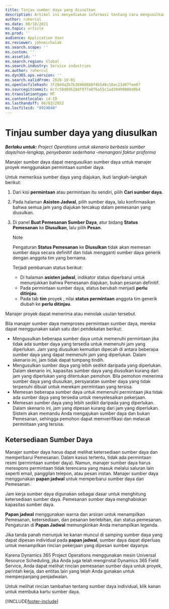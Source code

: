 ```yaml
---
title: Tinjau sumber daya yang diusulkan
description: Artikel ini menyediakan informasi tentang cara mengusulkan sumber daya proyek.
author: ruhercul
ms.date: 08/18/2021
ms.topic: article
ms.prod: ''
audience: Application User
ms.reviewer: johnmichalak
ms.search.scope: ''
ms.custom: ''
ms.assetid: ''
ms.search.region: Global
ms.search.industry: Service industries
ms.author: ruhercul
ms.dyn365.ops.version: ''
ms.search.validFrom: 2020-10-01
ms.openlocfilehash: 3f20dda2b7b384608b8f4b548c18ac21d07fee07
ms.sourcegitcommit: 6cfc50d89528df977a8f6a55c1ad39d99800d9b4
ms.translationtype: MT
ms.contentlocale: id-ID
ms.lasthandoff: 06/03/2022
ms.locfileid: "8924848"
---
```

# <a name="review-proposed-resources"></a>Tinjau sumber daya yang diusulkan

_**Berlaku untuk:** Project Operations untuk skenario berbasis sumber daya/non-lengkap, penyebaran sederhana -menangani faktur proforma_

Manajer sumber daya dapat mengusulkan sumber daya untuk manajer proyek menggunakan permintaan sumber daya.

Untuk memeriksa sumber daya yang diajukan, ikuti langkah-langkah berikut:

1. Dari kisi **permintaan** atau permintaan itu sendiri, pilih **Cari sumber daya**.
2. Pada halaman **Asisten Jadwal**, pilih sumber daya, lalu konfirmasikan bahwa semua jam yang diajukan tercakup dalam pemesanan yang diusulkan.
3. Di panel **Buat Pemesanan Sumber Daya**, atur bidang **Status Pemesanan** ke **Diusulkan**, lalu pilih **Pesan**.

    > [!NOTE]
    > Pengaturan **Status Pemesanan** ke **Diusulkan** tidak akan memesan sumber daya secara definitif dan tidak mengganti sumber daya generik dengan anggota tim yang bernama.

    Terjadi pembaruan status berikut:

    - Di halaman **asisten jadwal**, indikator status diperbarui untuk menunjukkan bahwa Pemesanan diajukan, bukan pesanan definitif.
    - Pada permintaan sumber daya, status berubah menjadi **perlu ditinjau**.
    - Pada tab **tim** proyek , nilai **status permintaan** anggota tim generik diubah ke **perlu ditinjau**.

Manajer proyek dapat menerima atau menolak usulan tersebut.

Bila manajer sumber daya memproses permintaan sumber daya, mereka dapat menggunakan salah satu dari pendekatan berikut:

- Mengusulkan beberapa sumber daya untuk memenuhi permintaan jika tidak ada sumber daya yang tersedia untuk memenuhi jam yang diperlukan. Jam yang diusulkan kemudian dipecah di antara beberapa sumber daya yang dapat memenuhi jam yang diperlukan. Dalam skenario ini, jam tidak dapat tumpang tindih.
- Mengusulkan sumber daya yang lebih sedikit daripada yang diperlukan. Dalam skenario ini, kapasitas sumber daya yang diusulkan kurang dari jam yang diperlukan yang ditentukan pemohon. Bila pemohon menerima sumber daya yang diusulkan, persyaratan sumber daya yang tidak terpenuhi dibuat untuk merekam permintaan yang tersisa.
- Memesan beberapa sumber daya untuk memenuhi permintaan jika tidak ada sumber daya yang tersedia untuk menyelesaikan pekerjaan.
- Memesan sumber daya yang lebih sedikit daripada yang diperlukan. Dalam skenario ini, jam yang dipesan kurang dari jam yang diperlukan. Sistem akan memandu Anda mengajukan sumber daya dan bukan Pemesanan, sehingga pemohon dapat memverifikasi dan melacak permintaan yang tersisa.

## <a name="resource-availability"></a>Ketersediaan Sumber Daya

Manajer sumber daya harus dapat melihat ketersediaan sumber daya dan memperbarui Pemesanan. Dalam kasus tertentu, tidak ada permintaan resmi (permintaan sumber daya). Namun, manajer sumber daya harus merespons permintaan tidak terencana yang masuk melalui saluran lain seperti email, panggilan telepon, atau pesan instan. Manajer sumber daya menggunakan **papan jadwal** untuk memperbarui sumber daya dan Pemesanan.

Jam kerja sumber daya digunakan sebagai dasar untuk menghitung ketersediaan sumber daya. Pemesanan sumber daya menghabiskan kapasitas sumber daya.

**Papan jadwal** menggunakan warna dan arsiran untuk menampilkan Pemesanan, ketersediaan, dan pesanan berlebihan, dan status pemesanan. Pengaturan di **Papan Jadwal** memungkinkan Anda menampilkan legenda.

Jika tanda panah menunjuk ke kanan muncul di samping sumber daya yang dapat dipesan individual pada **papan jadwal**, sumber daya dapat diperluas untuk menampilkan rincian pekerjaan yang dipesan sumber dayanya.

Karena Dynamics 365 Project Operations menggunakan mesin Universal Resource Scheduling, jika Anda juga telah menginstal Dynamics 365 Field Service, Anda dapat melihat rincian pemesanan sumber daya untuk proyek, perintah kerja, dan entitas lain yang telah Anda gunakan untuk memperpanjang penjadwalan.

Untuk melihat rincian tambahan tentang sumber daya individual, klik kanan untuk membuka kartu sumber daya.



[!INCLUDE[footer-include](../includes/footer-banner.md)]
